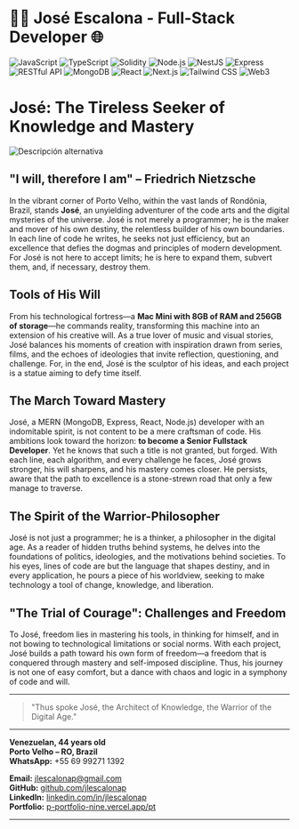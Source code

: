 # 👨‍💻 José Escalona - Full-Stack Developer 🌐

![JavaScript](https://img.shields.io/badge/JavaScript-F7DF1E?logo=javascript&logoColor=black)
![TypeScript](https://img.shields.io/badge/TypeScript-007ACC?logo=typescript&logoColor=white)
![Solidity](https://img.shields.io/badge/Solidity-240f70?logo=solidity&logoColor=white)
![Node.js](https://img.shields.io/badge/Node.js-339933?logo=nodedotjs&logoColor=white)
![NestJS](https://img.shields.io/badge/NestJS-E0234E?logo=nestjs&logoColor=white)
![Express](https://img.shields.io/badge/Express-000000?logo=express&logoColor=white)
![RESTful API](https://img.shields.io/badge/RESTful_API-007EC6?logo=rest&logoColor=white)
![MongoDB](https://img.shields.io/badge/MongoDB-47A248?logo=mongodb&logoColor=white)
![React](https://img.shields.io/badge/React-61DAFB?logo=react&logoColor=black)
![Next.js](https://img.shields.io/badge/Next.js-000000?logo=nextdotjs&logoColor=white)
![Tailwind CSS](https://img.shields.io/badge/Tailwind_CSS-38B2AC?logo=tailwindcss&logoColor=white)
![Web3](https://img.shields.io/badge/Web3-3C3C3D?logo=web3.js&logoColor=white)

# José: The Tireless Seeker of Knowledge and Mastery
![Descripción alternativa](https://i.postimg.cc/RFLYRDyg/banner-github.webp)

## "I will, therefore I am" – Friedrich Nietzsche

In the vibrant corner of Porto Velho, within the vast lands of Rondônia, Brazil, stands **José**, an unyielding adventurer of the code arts and the digital mysteries of the universe. José is not merely a programmer; he is the maker and mover of his own destiny, the relentless builder of his own boundaries. In each line of code he writes, he seeks not just efficiency, but an excellence that defies the dogmas and principles of modern development. For José is not here to accept limits; he is here to expand them, subvert them, and, if necessary, destroy them.

## Tools of His Will

From his technological fortress—a **Mac Mini with 8GB of RAM and 256GB of storage**—he commands reality, transforming this machine into an extension of his creative will. As a true lover of music and visual stories, José balances his moments of creation with inspiration drawn from series, films, and the echoes of ideologies that invite reflection, questioning, and challenge. For, in the end, José is the sculptor of his ideas, and each project is a statue aiming to defy time itself.

## The March Toward Mastery

José, a MERN (MongoDB, Express, React, Node.js) developer with an indomitable spirit, is not content to be a mere craftsman of code. His ambitions look toward the horizon: **to become a Senior Fullstack Developer**. Yet he knows that such a title is not granted, but forged. With each line, each algorithm, and every challenge he faces, José grows stronger, his will sharpens, and his mastery comes closer. He persists, aware that the path to excellence is a stone-strewn road that only a few manage to traverse.

## The Spirit of the Warrior-Philosopher

José is not just a programmer; he is a thinker, a philosopher in the digital age. As a reader of hidden truths behind systems, he delves into the foundations of politics, ideologies, and the motivations behind societies. To his eyes, lines of code are but the language that shapes destiny, and in every application, he pours a piece of his worldview, seeking to make technology a tool of change, knowledge, and liberation.

## "The Trial of Courage": Challenges and Freedom

To José, freedom lies in mastering his tools, in thinking for himself, and in not bowing to technological limitations or social norms. With each project, José builds a path toward his own form of freedom—a freedom that is conquered through mastery and self-imposed discipline. Thus, his journey is not one of easy comfort, but a dance with chaos and logic in a symphony of code and will.

---

> "Thus spoke José, the Architect of Knowledge, the Warrior of the Digital Age."

---


**Venezuelan, 44 years old**  
**Porto Velho – RO, Brazil**  
**WhatsApp:** +55 69 99271 1392

**Email:** [jlescalonap@gmail.com](mailto:jlescalonap@gmail.com)  
**GitHub:** [github.com/jlescalonap](https://github.com/jlescalonap)  
**LinkedIn:** [linkedin.com/in/jlescalonap](https://www.linkedin.com/in/jlescalonap/)  
**Portfolio:** [p-portfolio-nine.vercel.app/pt](https://p-portfolio-nine.vercel.app/pt)

---

